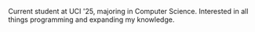 Current student at UCI '25, majoring in Computer Science. Interested in all things programming and expanding my knowledge.
